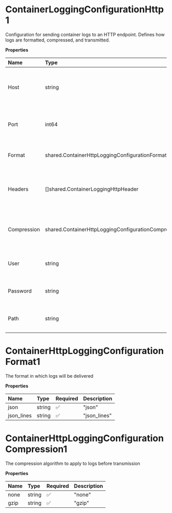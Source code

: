 # ContainerLoggingConfigurationHttp1

Configuration for sending container logs to an HTTP endpoint. Defines how logs are formatted, compressed, and transmitted.

**Properties**

| Name        | Type                                                 | Required | Description                                                    |
| :---------- | :--------------------------------------------------- | :------- | :------------------------------------------------------------- |
| Host        | string                                               | ✅       | The hostname or IP address of the HTTP logging endpoint        |
| Port        | int64                                                | ✅       | The port number of the HTTP logging endpoint (1-65535)         |
| Format      | shared.ContainerHttpLoggingConfigurationFormat1      | ✅       | The format in which logs will be delivered                     |
| Headers     | []shared.ContainerLoggingHttpHeader                  | ✅       | Optional HTTP headers to include in log transmission requests  |
| Compression | shared.ContainerHttpLoggingConfigurationCompression1 | ✅       | The compression algorithm to apply to logs before transmission |
| User        | string                                               | ❌       | Optional username for HTTP authentication                      |
| Password    | string                                               | ❌       | Optional password for HTTP authentication                      |
| Path        | string                                               | ❌       | Optional URL path for the HTTP endpoint                        |

# ContainerHttpLoggingConfigurationFormat1

The format in which logs will be delivered

**Properties**

| Name       | Type   | Required | Description  |
| :--------- | :----- | :------- | :----------- |
| json       | string | ✅       | "json"       |
| json_lines | string | ✅       | "json_lines" |

# ContainerHttpLoggingConfigurationCompression1

The compression algorithm to apply to logs before transmission

**Properties**

| Name | Type   | Required | Description |
| :--- | :----- | :------- | :---------- |
| none | string | ✅       | "none"      |
| gzip | string | ✅       | "gzip"      |

